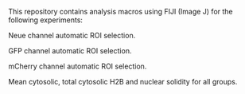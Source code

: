 This repository contains analysis macros using FIJI (Image J) for the following experiments:

Neue channel automatic ROI selection.

GFP channel automatic ROI selection.

mCherry channel automatic ROI selection.

Mean cytosolic, total cytosolic H2B and nuclear solidity for all groups.
